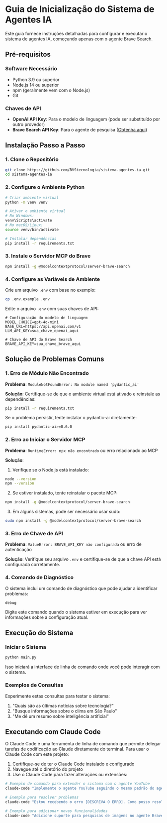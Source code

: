 # Guia de Inicialização do Sistema de Agentes IA

Este guia fornece instruções detalhadas para configurar e executar o sistema de agentes IA, começando apenas com o agente Brave Search.

## Pré-requisitos

### Software Necessário

- Python 3.9 ou superior
- Node.js 14 ou superior
- npm (geralmente vem com o Node.js)
- Git

### Chaves de API

- **OpenAI API Key**: Para o modelo de linguagem (pode ser substituído por outro provedor)
- **Brave Search API Key**: Para o agente de pesquisa ([Obtenha aqui](https://brave.com/search/api/))

## Instalação Passo a Passo

### 1. Clone o Repositório

```bash
git clone https://github.com/BVStecnologia/sistema-agentes-ia.git
cd sistema-agentes-ia
```

### 2. Configure o Ambiente Python

```bash
# Criar ambiente virtual
python -m venv venv

# Ativar o ambiente virtual
# No Windows:
venv\Scripts\activate
# No macOS/Linux:
source venv/bin/activate

# Instalar dependências
pip install -r requirements.txt
```

### 3. Instale o Servidor MCP do Brave

```bash
npm install -g @modelcontextprotocol/server-brave-search
```

### 4. Configure as Variáveis de Ambiente

Crie um arquivo `.env` com base no exemplo:

```bash
cp .env.example .env
```

Edite o arquivo `.env` com suas chaves de API:

```
# Configuração do modelo de linguagem
MODEL_CHOICE=gpt-4o-mini
BASE_URL=https://api.openai.com/v1
LLM_API_KEY=sua_chave_openai_aqui

# Chave de API do Brave Search
BRAVE_API_KEY=sua_chave_brave_aqui
```

## Solução de Problemas Comuns

### 1. Erro de Módulo Não Encontrado

**Problema**: `ModuleNotFoundError: No module named 'pydantic_ai'`

**Solução**: Certifique-se de que o ambiente virtual está ativado e reinstale as dependências:

```bash
pip install -r requirements.txt
```

Se o problema persistir, tente instalar o pydantic-ai diretamente:

```bash
pip install pydantic-ai>=0.6.0
```

### 2. Erro ao Iniciar o Servidor MCP

**Problema**: `RuntimeError: npx não encontrado` ou erro relacionado ao MCP

**Solução**: 

1. Verifique se o Node.js está instalado:
```bash
node --version
npm --version
```

2. Se estiver instalado, tente reinstalar o pacote MCP:
```bash
npm install -g @modelcontextprotocol/server-brave-search
```

3. Em alguns sistemas, pode ser necessário usar sudo:
```bash
sudo npm install -g @modelcontextprotocol/server-brave-search
```

### 3. Erro de Chave de API

**Problema**: `ValueError: BRAVE_API_KEY não configurada` ou erro de autenticação

**Solução**: Verifique seu arquivo `.env` e certifique-se de que a chave API está configurada corretamente.

### 4. Comando de Diagnóstico

O sistema inclui um comando de diagnóstico que pode ajudar a identificar problemas:

```
debug
```

Digite este comando quando o sistema estiver em execução para ver informações sobre a configuração atual.

## Execução do Sistema

### Iniciar o Sistema

```bash
python main.py
```

Isso iniciará a interface de linha de comando onde você pode interagir com o sistema.

### Exemplos de Consultas

Experimente estas consultas para testar o sistema:

1. "Quais são as últimas notícias sobre tecnologia?"
2. "Busque informações sobre o clima em São Paulo"
3. "Me dê um resumo sobre inteligência artificial"

## Executando com Claude Code

O Claude Code é uma ferramenta de linha de comando que permite delegar tarefas de codificação ao Claude diretamente do terminal. Para usar o Claude Code com este projeto:

1. Certifique-se de ter o Claude Code instalado e configurado
2. Navegue até o diretório do projeto
3. Use o Claude Code para fazer alterações ou extensões:

```bash
# Exemplo de comando para extender o sistema com o agente YouTube
claude-code "Implemente o agente YouTube seguindo o mesmo padrão do agente Brave"

# Exemplo para resolver problemas
claude-code "Estou recebendo o erro [DESCREVA O ERRO]. Como posso resolver?"

# Exemplo para adicionar novas funcionalidades
claude-code "Adicione suporte para pesquisas de imagens no agente Brave"
```
